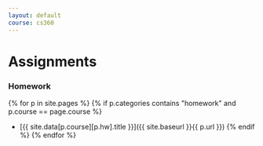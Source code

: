 ```yaml
---
layout: default
course: cs360
---
```


Assignments
===========

### Homework

{% for p in site.pages %} {% if p.categories contains "homework" and p.course == page.course %}
* [{{ site.data[p.course][p.hw].title }}]({{ site.baseurl }}{{ p.url }}) {% endif %} {% endfor %}

